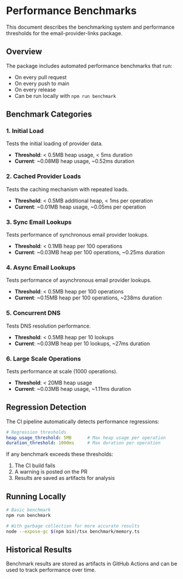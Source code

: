 # Performance Benchmarks

This document describes the benchmarking system and performance thresholds for the email-provider-links package.

## Overview

The package includes automated performance benchmarks that run:
- On every pull request
- On every push to main
- On every release
- Can be run locally with `npm run benchmark`

## Benchmark Categories

### 1. Initial Load
Tests the initial loading of provider data.
- **Threshold**: < 0.5MB heap usage, < 5ms duration
- **Current**: ~0.08MB heap usage, ~0.52ms duration

### 2. Cached Provider Loads
Tests the caching mechanism with repeated loads.
- **Threshold**: < 0.5MB additional heap, < 1ms per operation
- **Current**: ~0.01MB heap usage, ~0.05ms per operation

### 3. Sync Email Lookups
Tests performance of synchronous email provider lookups.
- **Threshold**: < 0.1MB heap per 100 operations
- **Current**: ~0.03MB heap per 100 operations, ~0.25ms duration

### 4. Async Email Lookups
Tests performance of asynchronous email provider lookups.
- **Threshold**: < 0.5MB heap per 100 operations
- **Current**: ~0.15MB heap per 100 operations, ~238ms duration

### 5. Concurrent DNS
Tests DNS resolution performance.
- **Threshold**: < 0.5MB heap per 10 lookups
- **Current**: ~0.03MB heap per 10 lookups, ~27ms duration

### 6. Large Scale Operations
Tests performance at scale (1000 operations).
- **Threshold**: < 20MB heap usage
- **Current**: ~0.03MB heap usage, ~1.11ms duration

## Regression Detection

The CI pipeline automatically detects performance regressions:

```yaml
# Regression thresholds
heap_usage_threshold: 5MB      # Max heap usage per operation
duration_threshold: 1000ms     # Max duration per operation
```

If any benchmark exceeds these thresholds:
1. The CI build fails
2. A warning is posted on the PR
3. Results are saved as artifacts for analysis

## Running Locally

```bash
# Basic benchmark
npm run benchmark

# With garbage collection for more accurate results
node --expose-gc $(npm bin)/tsx benchmark/memory.ts
```

## Historical Results

Benchmark results are stored as artifacts in GitHub Actions and can be used to track performance over time.
